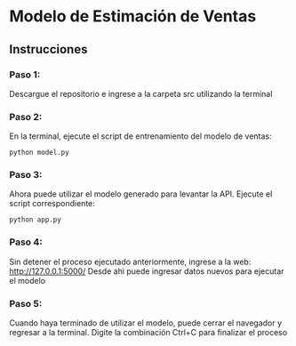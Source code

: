 # Modelo de Estimación de Ventas

## Instrucciones

### Paso 1: 
Descargue el repositorio e ingrese a la carpeta src utilizando la terminal

### Paso 2: 
En la terminal, ejecute el script de entrenamiento del modelo de ventas:

```
python model.py
```

### Paso 3: 
Ahora puede utilizar el modelo generado para levantar la API. Ejecute el script correspondiente:

```
python app.py
```

### Paso 4: 
Sin detener el proceso ejecutado anteriormente, ingrese a la web: http://127.0.0.1:5000/ Desde ahi puede ingresar datos nuevos para ejecutar el modelo

### Paso 5: 
Cuando haya terminado de utilizar el modelo, puede cerrar el navegador y regresar a la terminal. Digite la combinación Ctrl+C para finalizar el proceso

